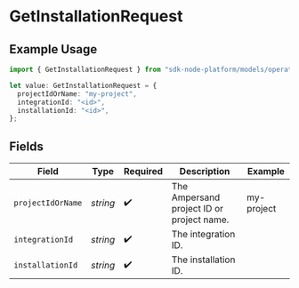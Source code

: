 # GetInstallationRequest

## Example Usage

```typescript
import { GetInstallationRequest } from "sdk-node-platform/models/operations";

let value: GetInstallationRequest = {
  projectIdOrName: "my-project",
  integrationId: "<id>",
  installationId: "<id>",
};
```

## Fields

| Field                                     | Type                                      | Required                                  | Description                               | Example                                   |
| ----------------------------------------- | ----------------------------------------- | ----------------------------------------- | ----------------------------------------- | ----------------------------------------- |
| `projectIdOrName`                         | *string*                                  | :heavy_check_mark:                        | The Ampersand project ID or project name. | my-project                                |
| `integrationId`                           | *string*                                  | :heavy_check_mark:                        | The integration ID.                       |                                           |
| `installationId`                          | *string*                                  | :heavy_check_mark:                        | The installation ID.                      |                                           |